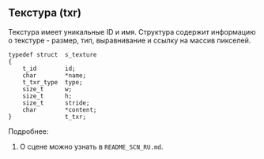 ## Текстура (txr)

Текстура имеет уникальные ID и имя.
Структура содержит информацию о текстуре - 
размер, тип, выравнивание и ссылку на массив пикселей.

```
typedef struct  s_texture
{
    t_id        id;
    char        *name;
    t_txr_type  type;
    size_t      w;
    size_t      h;
    size_t      stride;
    char        *content;
}               t_txr;
```

Подробнее:
1) О сцене можно узнать в `README_SCN_RU.md`.
